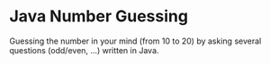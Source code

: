 # Java Number Guessing
Guessing the number in your mind (from 10 to 20) by asking several questions (odd/even, ...) written in Java.
